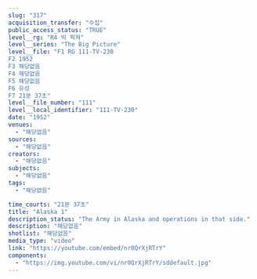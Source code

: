 ```yaml
---
slug: "317"
acquisition_transfer: "수집"
public_access_status: "TRUE"
level__rg: "R4 빅 픽쳐"
level__series: "The Big Picture"
level__file: "F1 RG 111-TV-230
F2 1952
F3 해당없음
F4 해당없음
F5 해당없음
F6 유성
F7 21분 37초"
level__file_number: "111"
level__local_identifier: "111-TV-230"
date: "1952"
venues: 
  - "해당없음"
sources: 
  - "해당없음"
creators: 
  - "해당없음"
subjects: 
  - "해당없음"
tags: 
  - "해당없음"

time_courts: "21분 37초"
title: "Alaska 1"
description_status: "The Army in Alaska and operations in that side."
description: "해당없음"
shotlist: "해당없음"
media_type: "video"
link: "https://youtube.com/embed/nr0QrXjRTrY"
components: 
  - "https://img.youtube.com/vi/nr0QrXjRTrY/sddefault.jpg"
---
```

